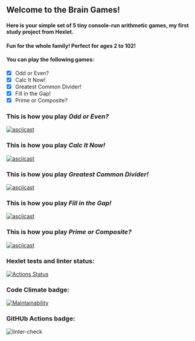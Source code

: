 ## Welcome to the Brain Games!
#### Here is your simple set of 5 tiny console-run arithmetic games, my first study project from Hexlet. 
#### Fun for the whole family! Perfect for ages 2 to 102!
#### You can play the following games:
- [x] Odd or Even?
- [x] Calc It Now!
- [x] Greatest Common Divider!
- [x] Fill in the Gap!
- [x] Prime or Composite?

### This is how you play *Odd or Even?*
[![asciicast](https://asciinema.org/a/uzByxPLHO4m0HjD478S1AwfOa.svg)](https://asciinema.org/a/uzByxPLHO4m0HjD478S1AwfOa)

### This is how you play *Calc It Now!*
[![asciicast](https://asciinema.org/a/LpQCkwTORHfZgMmjq6RfEGTvx.svg)](https://asciinema.org/a/LpQCkwTORHfZgMmjq6RfEGTvx)

### This is how you play *Greatest Common Divider!*
[![asciicast](https://asciinema.org/a/WSCAAJHjqWBXg3EdZBXR0gkWH.svg)](https://asciinema.org/a/WSCAAJHjqWBXg3EdZBXR0gkWH)

### This is how you play *Fill in the Gap!*
[![asciicast](https://asciinema.org/a/jgjPqisiev7XHnyB9A4wtn7Zn.svg)](https://asciinema.org/a/jgjPqisiev7XHnyB9A4wtn7Zn)

### This is how you play *Prime or Composite?*
[![asciicast](https://asciinema.org/a/5ShTTL1U7SFruWR8YEgrYuxHb.svg)](https://asciinema.org/a/5ShTTL1U7SFruWR8YEgrYuxHb)

### Hexlet tests and linter status:
[![Actions Status](https://github.com/Polyrom/python-project-lvl1/workflows/hexlet-check/badge.svg)](https://github.com/Polyrom/python-project-lvl1/actions)

### Code Climate badge:
[![Maintainability](https://api.codeclimate.com/v1/badges/a99a88d28ad37a79dbf6/maintainability)](https://codeclimate.com/github/codeclimate/codeclimate/maintainability)

### GitHUb Actions badge:
![linter-check](https://github.com/Polyrom/python-project-lvl1/actions/workflows/linter-check.yml/badge.svg)
